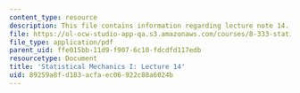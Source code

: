 ```yaml
---
content_type: resource
description: This file contains information regarding lecture note 14.
file: https://ol-ocw-studio-app-qa.s3.amazonaws.com/courses/8-333-statistical-mechanics-i-statistical-mechanics-of-particles-fall-2013/89259a8fd183acfaec06922c88a6024b_MIT8_333F13_Lec14.pdf
file_type: application/pdf
parent_uid: ffe015bb-11d9-f907-6c10-fdcdfd117edb
resourcetype: Document
title: 'Statistical Mechanics I: Lecture 14'
uid: 89259a8f-d183-acfa-ec06-922c88a6024b
---
```

